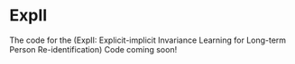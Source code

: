 # ExpII
The code for the (ExpII: Explicit-implicit Invariance Learning for Long-term Person Re-identification)
Code coming soon!
